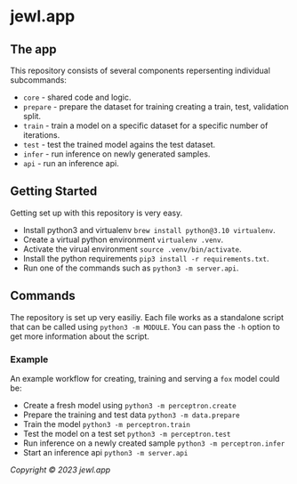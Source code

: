 # jewl.app

## The app

This repository consists of several components repersenting individual subcommands:
* `core` - shared code and logic.
* `prepare` - prepare the dataset for training creating a train, test, validation split.
* `train` - train a model on a specific dataset for a specific number of iterations.
* `test` - test the trained model agains the test dataset.
* `infer` - run inference on newly generated samples.
* `api` - run an inference api.

## Getting Started

Getting set up with this repository is very easy.
* Install python3 and virtualenv `brew install python@3.10 virtualenv`.
* Create a virtual python environment `virtualenv .venv`.
* Activate the virual environment `source .venv/bin/activate`.
* Install the python requirements `pip3 install -r requirements.txt`.
* Run one of the commands such as `python3 -m server.api`.

## Commands

The repository is set up very easiliy. Each file works as a standalone script that can be called using `python3 -m MODULE`. You can pass the `-h` option to get more information about the script.

### Example

An example workflow for creating, training and serving a `fox` model could be:

* Create a fresh model using `python3 -m perceptron.create`
* Prepare the training and test data `python3 -m data.prepare`
* Train the model `python3 -m perceptron.train`
* Test the model on a test set `python3 -m perceptron.test`
* Run inference on a newly created sample `python3 -m perceptron.infer`
* Start an inference api `python3 -m server.api`

*Copyright © 2023 jewl.app*
